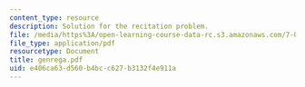 ```yaml
---
content_type: resource
description: Solution for the recitation problem.
file: /media/https%3A/open-learning-course-data-rc.s3.amazonaws.com/7-012-introduction-to-biology-fall-2004/e406ca63d560b4bcc627b3132f4e911a_genrega.pdf
file_type: application/pdf
resourcetype: Document
title: genrega.pdf
uid: e406ca63-d560-b4bc-c627-b3132f4e911a
---
```

